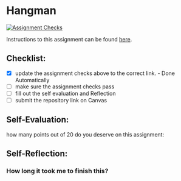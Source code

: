 Hangman
=====================
[![Assignment Checks](https://github.com/it3049c-fall22-henderson/hangman-jheasley02/actions/workflows/classroom.yml/badge.svg)](https://github.com/it3049c-fall22-henderson/hangman-jheasley02/actions/workflows/classroom.yml)

Instructions to this assignment can be found [here](#).

## Checklist:
- [x] update the assignment checks above to the correct link. - Done Automatically
- [ ] make sure the assignment checks pass
- [ ] fill out the self evaluation and Reflection
- [ ] submit the repository link on Canvas

## Self-Evaluation:

how many points out of 20 do you deserve on this assignment:

## Self-Reflection:

### How long it took me to finish this?
